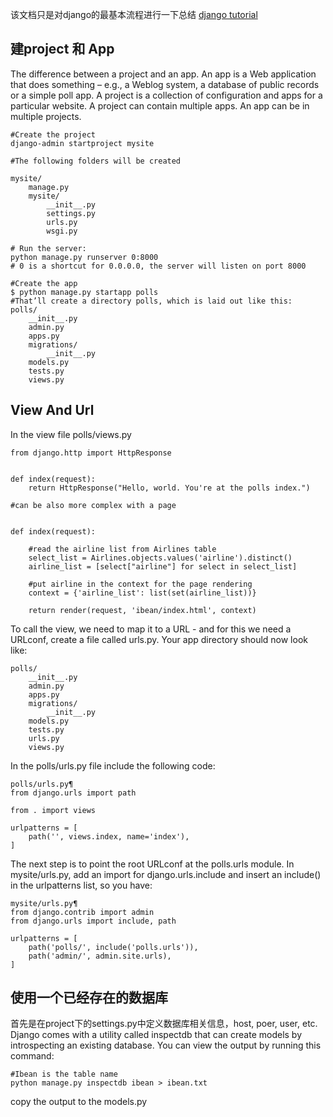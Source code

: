 该文档只是对django的最基本流程进行一下总结
[django tutorial](https://docs.djangoproject.com/en/2.2/intro/tutorial01/)


## 建project 和 App

The difference between a project and an app. An app is a Web application that does something – e.g., a Weblog system, a database of public records or a simple poll app. A project is a collection of configuration and apps for a particular website. A project can contain multiple apps. An app can be in multiple projects.
```
#Create the project
django-admin startproject mysite

#The following folders will be created

mysite/
    manage.py
    mysite/
        __init__.py
        settings.py
        urls.py
        wsgi.py

# Run the server:
python manage.py runserver 0:8000
# 0 is a shortcut for 0.0.0.0, the server will listen on port 8000
```


```
#Create the app
$ python manage.py startapp polls
#That’ll create a directory polls, which is laid out like this:
polls/
    __init__.py
    admin.py
    apps.py
    migrations/
        __init__.py
    models.py
    tests.py
    views.py
```

## View And Url
In the view file polls/views.py
```
from django.http import HttpResponse


def index(request):
    return HttpResponse("Hello, world. You're at the polls index.")

#can be also more complex with a page


def index(request):
    
    #read the airline list from Airlines table 
    select_list = Airlines.objects.values('airline').distinct()
    airline_list = [select["airline"] for select in select_list]

    #put airline in the context for the page rendering
    context = {'airline_list': list(set(airline_list))}

    return render(request, 'ibean/index.html', context)
```
To call the view, we need to map it to a URL - and for this we need a URLconf, create a file called urls.py. Your app directory should now look like:

```
polls/
    __init__.py
    admin.py
    apps.py
    migrations/
        __init__.py
    models.py
    tests.py
    urls.py
    views.py
```


In the polls/urls.py file include the following code:

```
polls/urls.py¶
from django.urls import path

from . import views

urlpatterns = [
    path('', views.index, name='index'),
]
```

The next step is to point the root URLconf at the polls.urls module. In mysite/urls.py, add an import for django.urls.include and insert an include() in the urlpatterns list, so you have:

```
mysite/urls.py¶
from django.contrib import admin
from django.urls import include, path

urlpatterns = [
    path('polls/', include('polls.urls')),
    path('admin/', admin.site.urls),
]
```

## 使用一个已经存在的数据库
首先是在project下的settings.py中定义数据库相关信息，host, poer, user, etc. Django comes with a utility called inspectdb that can create models by introspecting an existing database. You can view the output by running this command:
```
#Ibean is the table name
python manage.py inspectdb ibean > ibean.txt
```
copy the output to the models.py
